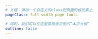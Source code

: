 ```yaml
---
# 关键：添加一个自定义的class到页面的根元素上
pageClass: full-width-page tools

# 同时，我们可以在这里禁用该页面的“本页大纲”
outline: false
---
```


<DamageProfiler />